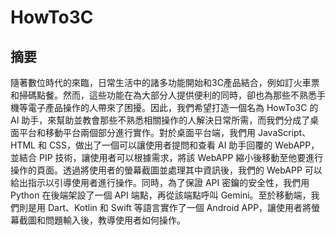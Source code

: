 # HowTo3C

## 摘要
隨著數位時代的來臨，日常生活中的諸多功能開始和3C產品結合，例如訂火車票和掃碼點餐。然而，這些功能在為大部分人提供便利的同時，卻也為那些不熟悉手機等電子產品操作的人帶來了困擾。因此，我們希望打造一個名為 HowTo3C 的 AI 助手，來幫助並教會那些不熟悉相關操作的人解決日常所需，而我們分成了桌面平台和移動平台兩個部分進行實作。對於桌面平台端，我們用 JavaScript、HTML 和 CSS，做出了一個可以讓使用者提問和查看 AI 助手回覆的 WebAPP，並結合 PIP 技術，讓使用者可以根據需求，將該 WebAPP 縮小後移動至他要進行操作的頁面。透過將使用者的螢幕截圖並處理其中資訊後，我們的 WebAPP 可以給出指示以引導使用者進行操作。同時，為了保證 API 密鑰的安全性，我們用 Python 在後端架設了一個 API 端點，再從該端點呼叫 Gemini。至於移動端，我們則是用 Dart、Kotlin 和 Swift 等語言實作了一個 Android APP，讓使用者將螢幕截圖和問題輸入後，教導使用者如何操作。

